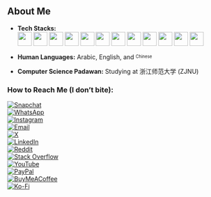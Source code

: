 ## About Me

- **Tech Stacks:**  
  <img src="https://cdn.jsdelivr.net/gh/devicons/devicon/icons/php/php-original.svg" width="32" height="32"> 
  <img src="https://cdn.jsdelivr.net/gh/devicons/devicon/icons/laravel/laravel-plain.svg" width="32" height="32"> 
  <img src="https://cdn.jsdelivr.net/gh/devicons/devicon/icons/mysql/mysql-original.svg" width="32" height="32"> 
  <img src="https://cdn.jsdelivr.net/gh/devicons/devicon/icons/nodejs/nodejs-original.svg" width="32" height="32"> 
  <img src="https://cdn.jsdelivr.net/gh/devicons/devicon/icons/javascript/javascript-original.svg" width="32" height="32"> 
  <img src="https://cdn.jsdelivr.net/gh/devicons/devicon/icons/tailwindcss/tailwindcss-plain.svg" width="32" height="32"> 
  <img src="https://cdn.jsdelivr.net/gh/devicons/devicon/icons/java/java-original.svg" width="32" height="32"> 
  <img src="https://cdn.jsdelivr.net/gh/devicons/devicon/icons/kotlin/kotlin-original.svg" width="32" height="32"> 
  <img src="https://cdn.jsdelivr.net/gh/devicons/devicon/icons/android/android-original.svg" width="32" height="32"> 
  <img src="https://cdn.jsdelivr.net/gh/devicons/devicon/icons/animatecc/animatecc-original.svg" width="32" height="32"> 
  <img src="https://cdn.jsdelivr.net/gh/devicons/devicon/icons/photoshop/photoshop-line.svg" width="32" height="32"> 
  <img src="https://cdn.jsdelivr.net/gh/devicons/devicon/icons/gimp/gimp-original.svg" width="32" height="32">

- **Human Languages:** Arabic, English, and <sup><sub>Chinese</sub></sup>  
- **Computer Science Padawan:** Studying at 浙江师范大学 (ZJNU)

### How to Reach Me (I don’t bite):  
[![Snapchat](https://img.icons8.com/fluency/32/snapchat.png)](https://snapchat.com/add/aboodki6)  
[![WhatsApp](https://img.icons8.com/fluency/32/whatsapp.png)](https://wa.me/8619708819040)  
[![Instagram](https://img.icons8.com/fluency/32/instagram-new.png)](https://instagram.com/ak._.71)  
[![Email](https://img.icons8.com/fluency/32/gmail.png)](mailto:abdullah@syalux.com)  
[![X](https://img.icons8.com/fluency/32/twitter.png)](https://x.com/ggak71)  
[![LinkedIn](https://img.icons8.com/fluency/32/linkedin.png)](https://linkedin.com/in/abdullah-alraimi)  
[![Reddit](https://img.icons8.com/fluency/32/reddit.png)](https://reddit.com/user/Al-rimi)  
[![Stack Overflow](https://img.icons8.com/fluency/32/stackoverflow.png)](https://stackoverflow.com/users/24881320)  
[![YouTube](https://img.icons8.com/fluency/32/youtube-play.png)](https://youtube.com/@ak-71)  
[![PayPal](https://img.icons8.com/fluency/32/paypal.png)](https://paypal.me/rumaisaalrimi)  
[![BuyMeACoffee](https://img.icons8.com/fluency/32/buy-me-a-coffee.png)](https://buymeacoffee.com/alrimi)  
[![Ko-Fi](https://img.icons8.com/fluency/32/ko-fi.png)](https://ko-fi.com/alrimi)
